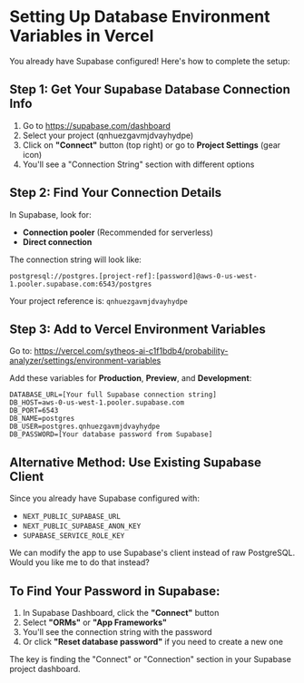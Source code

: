 # Setting Up Database Environment Variables in Vercel

You already have Supabase configured! Here's how to complete the setup:

## Step 1: Get Your Supabase Database Connection Info

1. Go to https://supabase.com/dashboard
2. Select your project (qnhuezgavmjdvayhydpe)
3. Click on **"Connect"** button (top right) or go to **Project Settings** (gear icon)
4. You'll see a "Connection String" section with different options

## Step 2: Find Your Connection Details

In Supabase, look for:
- **Connection pooler** (Recommended for serverless)
- **Direct connection**

The connection string will look like:
```
postgresql://postgres.[project-ref]:[password]@aws-0-us-west-1.pooler.supabase.com:6543/postgres
```

Your project reference is: `qnhuezgavmjdvayhydpe`

## Step 3: Add to Vercel Environment Variables

Go to: https://vercel.com/sytheos-ai-c1f1bdb4/probability-analyzer/settings/environment-variables

Add these variables for **Production**, **Preview**, and **Development**:

```
DATABASE_URL=[Your full Supabase connection string]
DB_HOST=aws-0-us-west-1.pooler.supabase.com
DB_PORT=6543
DB_NAME=postgres
DB_USER=postgres.qnhuezgavmjdvayhydpe
DB_PASSWORD=[Your database password from Supabase]
```

## Alternative Method: Use Existing Supabase Client

Since you already have Supabase configured with:
- `NEXT_PUBLIC_SUPABASE_URL`
- `NEXT_PUBLIC_SUPABASE_ANON_KEY`
- `SUPABASE_SERVICE_ROLE_KEY`

We can modify the app to use Supabase's client instead of raw PostgreSQL. Would you like me to do that instead?

## To Find Your Password in Supabase:

1. In Supabase Dashboard, click the **"Connect"** button
2. Select **"ORMs"** or **"App Frameworks"**
3. You'll see the connection string with the password
4. Or click **"Reset database password"** if you need to create a new one

The key is finding the "Connect" or "Connection" section in your Supabase project dashboard.